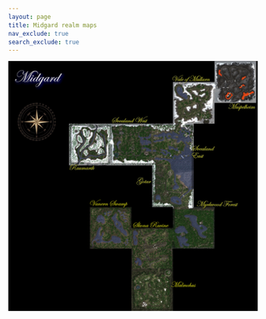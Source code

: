 ```yaml
---
layout: page
title: Midgard realm maps
nav_exclude: true
search_exclude: true
---
```


<div class="imgbox">
<img class="center-fit" src="assets/zones/overview/Midgard_overview_legends.jpg" usemap="#midgard_overview_map">

</div>
<map name="midgard_overview_map">
  <area shape="rect" coords="374,385,629,640" alt="Raumarik" href="map.html?zone=zone108&title=Raumarik">
  <area shape="rect" coords="630,385,885,640" alt="West Svealand" href="map.html?zone=zone102&title=West%20Svealand">
  <area shape="rect" coords="886,385,1141,640" alt="East Svealand" href="map.html?zone=zone101&title=East%20Svealand">
  <area shape="rect" coords="1014,129,1269,384" alt="Vale of Mularn" href="map.html?zone=zone100&title=Vale%20of%20Mularn">
  <area shape="rect" coords="1270,1,1525,256" alt="Muspelheim" href="map.html?zone=zone104&title=Muspelheim">
  <area shape="rect" coords="886,641,1141,896" alt="Gotar" href="map.html?zone=zone103&title=Gotar">
  <area shape="rect" coords="1014,897,1269,1152" alt="Myrkwood Forest" href="map.html?zone=zone105&title=Myrkwood%20Forest">
  <area shape="rect" coords="758,1026,1013,1281" alt="Skona Ravine" href="map.html?zone=zone106&title=Skona%20Ravine">
  <area shape="rect" coords="758,1282,1013,1537" alt="Malmohus" href="map.html?zone=zone116&title=Malmohus">
  <area shape="rect" coords="502,898,757,1153" alt="Vanern Swamp" href="map.html?zone=zone107&title=Vanern%20Swamp">
</map>

